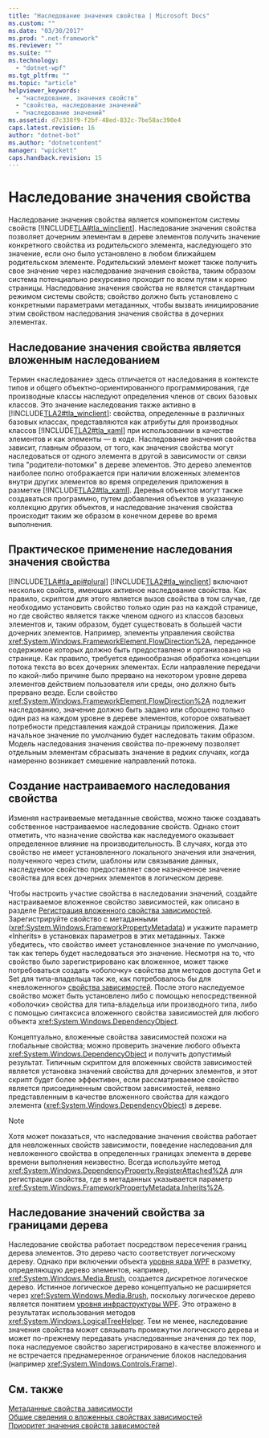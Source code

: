 ```yaml
---
title: "Наследование значения свойства | Microsoft Docs"
ms.custom: ""
ms.date: "03/30/2017"
ms.prod: ".net-framework"
ms.reviewer: ""
ms.suite: ""
ms.technology: 
  - "dotnet-wpf"
ms.tgt_pltfrm: ""
ms.topic: "article"
helpviewer_keywords: 
  - "наследование, значения свойств"
  - "свойства, наследование значений"
  - "наследование значений"
ms.assetid: d7c338f9-f2bf-48ed-832c-7be58ac390e4
caps.latest.revision: 16
author: "dotnet-bot"
ms.author: "dotnetcontent"
manager: "wpickett"
caps.handback.revision: 15
---
```

# Наследование значения свойства
Наследование значения свойства является компонентом системы свойств [!INCLUDE[TLA#tla_winclient](../../../../includes/tlasharptla-winclient-md.md)].  Наследование значения свойства позволяет дочерним элементам в дереве элементов получить значение конкретного свойства из родительского элемента, наследующего это значение, если оно было установлено в любом ближайшем родительском элементе.  Родительский элемент может также получить свое значение через наследование значения свойства, таким образом система потенциально рекурсивно проходит по всем путям к корню страницы.  Наследование значения свойства не является стандартным режимом системы свойств; свойство должно быть установлено с конкретными параметрами метаданных, чтобы вызвать инициирование этим свойством наследования значения свойства в дочерних элементах.  
  
   
  
<a name="Property_Value_Inheritance_is_Containment_Inheritance"></a>   
## Наследование значения свойства является вложенным наследованием  
 Термин «наследование» здесь отличается от наследования в контексте типов и общего объектно\-ориентированного программирования, где производные классы наследуют определения членов от своих базовых классов.  Это значение наследования также активно в [!INCLUDE[TLA2#tla_winclient](../../../../includes/tla2sharptla-winclient-md.md)]: свойства, определенные в различных базовых классах, представляются как атрибуты для производных классов [!INCLUDE[TLA2#tla_xaml](../../../../includes/tla2sharptla-xaml-md.md)] при использовании в качестве элементов и как элементы — в коде.  Наследование значения свойства зависит, главным образом, от того, как значения свойства могут наследоваться от одного элемента в другой в зависимости от связи типа "родители\-потомки" в дереве элементов.  Это дерево элементов наиболее полно отображается при наличии вложенных элементов внутри других элементов во время определения приложения в разметке [!INCLUDE[TLA2#tla_xaml](../../../../includes/tla2sharptla-xaml-md.md)].  Деревья объектов могут также создаваться программно, путем добавления объектов в указанную коллекцию других объектов, и наследование значения свойства происходит таким же образом в конечном дереве во время выполнения.  
  
<a name="Practical_Applications_of_Property_Value_Inheritance"></a>   
## Практическое применение наследования значения свойства  
 [!INCLUDE[TLA#tla_api#plural](../../../../includes/tlasharptla-apisharpplural-md.md)] [!INCLUDE[TLA2#tla_winclient](../../../../includes/tla2sharptla-winclient-md.md)] включают несколько свойств, имеющих активное наследование свойства.  Как правило, скриптом для этого является вызов свойства в том случае, где необходимо установить свойство только один раз на каждой странице, но где свойство является также членом одного из классов базовых элементов и, таким образом, будет существовать в большей части дочерних элементов.  Например, элементы управления свойства <xref:System.Windows.FrameworkElement.FlowDirection%2A>, переданное содержимое которых должно быть предоставлено и организовано на странице.  Как правило, требуется единообразная обработка концепции потока текста во всех дочерних элементах.  Если направление передачи по какой\-либо причине было прервано на некотором уровне дерева элементов действием пользователя или среды, оно должно быть прервано везде.  Если свойство <xref:System.Windows.FrameworkElement.FlowDirection%2A> подлежит наследованию, значение должно быть задано или сброшено только один раз на каждом уровне в дереве элементов, которое охватывает потребности представления каждой страницы приложения.  Даже начальное значение по умолчанию будет наследовать таким образом.  Модель наследования значения свойства по\-прежнему позволяет отдельным элементам сбрасывать значение в редких случаях, когда намеренно возникает смешение направлений потока.  
  
<a name="Making_a_Custom_Property_Inheritable"></a>   
## Создание настраиваемого наследования свойства  
 Изменяя настраиваемые метаданные свойства, можно также создавать собственное настраиваемое наследование свойств.  Однако стоит отметить, что назначение свойства как наследуемого оказывает определенное влияние на производительность.  В случаях, когда это свойство не имеет установленного локального значения или значения, полученного через стили, шаблоны или связывание данных, наследуемое свойство предоставляет свое назначенное значение свойства для всех дочерних элементов в логическом дереве.  
  
 Чтобы настроить участие свойства в наследовании значений, создайте настраиваемое вложенное свойство зависимостей, как описано в разделе [Регистрация вложенного свойства зависимостей](../../../../docs/framework/wpf/advanced/how-to-register-an-attached-property.md).  Зарегистрируйте свойство с метаданными \(<xref:System.Windows.FrameworkPropertyMetadata>\) и укажите параметр «Inherits» в установках параметров в этих метаданных.  Также убедитесь, что свойство имеет установленное значение по умолчанию, так как теперь будет наследоваться это значение.  Несмотря на то, что свойство было зарегистрировано как вложенное, может также потребоваться создать «оболочку» свойства для методов доступа Get и Set для типа\-владельца так же, как потребовалось бы для «невложенного» [свойства зависимостей](GTMT).  После этого наследуемое свойство может быть установлено либо с помощью непосредственной «оболочки» свойства для типа\-владельца или производного типа, либо с помощью синтаксиса вложенного свойства зависимостей для любого объекта <xref:System.Windows.DependencyObject>.  
  
 Концептуально, вложенные свойства зависимостей похожи на глобальные свойства; можно проверить значение любого объекта <xref:System.Windows.DependencyObject> и получить допустимый результат.  Типичным скриптом для вложенных свойств зависимостей является установка значений свойства для дочерних элементов, и этот скрипт будет более эффективен, если рассматриваемое свойство является присоединенным свойством зависимостей, неявно представленным в качестве вложенного свойства для каждого элемента \(<xref:System.Windows.DependencyObject>\) в дереве.  
  
> [!NOTE]
>  Хотя может показаться, что наследование значения свойства работает для невложенных свойств зависимости, поведение наследования для невложенного свойства в определенных границах элемента в дереве времени выполнения неизвестно.  Всегда используйте метод <xref:System.Windows.DependencyProperty.RegisterAttached%2A> для регистрации свойства, где в метаданных указывается параметр <xref:System.Windows.FrameworkPropertyMetadata.Inherits%2A>.  
  
<a name="InheritanceContext"></a>   
## Наследование значений свойства за границами дерева  
 Наследование свойства работает посредством пересечения границ дерева элементов.  Это дерево часто соответствует логическому дереву.  Однако при включении объекта [уровня ядра WPF](GTMT) в разметку, определяющую дерево элементов, например, <xref:System.Windows.Media.Brush>, создается дискретное логическое дерево.  Истинное логическое дерево концептуально не расширяется через <xref:System.Windows.Media.Brush>, поскольку логическое дерево является понятием [уровня инфраструктуры WPF](GTMT).  Это отражено в результатах использования методов <xref:System.Windows.LogicalTreeHelper>.  Тем не менее, наследование значения свойства может связывать промежутки логического дерева и может по\-прежнему передавать унаследованные значения до тех пор, пока наследуемое свойство зарегистрировано в качестве вложенного и не встречается преднамеренное ограничение блоков наследования \(например <xref:System.Windows.Controls.Frame>\).  
  
## См. также  
 [Метаданные свойства зависимости](../../../../docs/framework/wpf/advanced/dependency-property-metadata.md)   
 [Общие сведения о вложенных свойствах зависимостей](../../../../docs/framework/wpf/advanced/attached-properties-overview.md)   
 [Приоритет значения свойств зависимостей](../../../../docs/framework/wpf/advanced/dependency-property-value-precedence.md)